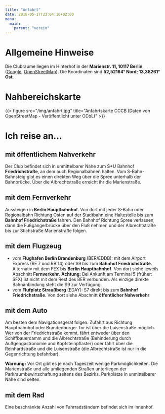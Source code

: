 ```yaml
---
title: "Anfahrt"
date: 2018-05-17T23:04:10+02:00
menu:
  main:
    parent: "verein"
---
```


# Allgemeine Hinweise

Die Clubräume liegen im Hinterhof in der **Marienstr. 11, 10117 Berlin** ([Google](http://maps.google.com/maps?hl=de&q=Marienstr.%2011%2C%2010117%20Berlin), [OpenStreetMap](http://www.openstreetmap.org/node/2007229025#map=17/52.52159/13.38547)). Die Koordinaten sind **52,52194° Nord; 13,38261° Ost**.

# Nahbereichskarte

{{< figure src="/img/anfahrt.jpg" title="Anfahrtskarte CCCB (Daten von OpenStreetMap - Veröffentlicht unter ODbL)" >}}

# Ich reise an...

## mit öffentlichem Nahverkehr

Der Club befindet sich in unmittelbarer Nähe zum S+U Bahnhof **Friedrichstraße**, an dem auch Regionalbahnen halten. Vom S-Bahn-Bahnsteig gibt es einen direkten Weg über die Spree unterhalb der Bahnbrücke. Über die Albrechtstraße erreicht ihr die Marienstraße.

## mit dem Fernverkehr

Aussteigen in **Berlin Hauptbahnhof**. Von dort mit jeder S-Bahn oder Regionalbahn Richtung Osten auf der Stadtbahn eine Haltestelle bis zum **Bahnhof Friedrichstraße** fahren. Den Bahnhof Richtung Spree verlassen, dann die Fußgängerbrücke über den Fluß nehmen und der Albrechtstraße bis zur Stichstraße Marienstraße folgen.

## mit dem Flugzeug

* vom **Flughafen Berlin Brandenburg** (BER/EDDB): mit dem Airport Express (RE 7 und RB 14) oder S9 bis zum **Bahnhof Friedrichstraße**. Alternativ mit dem FEX bis **Berlin Hauptbahnhof**. Von dort siehe jeweils Abschnitt **Fernverkehr**. **Achtung:** Bei Ankunft am Terminal 5 (früher: SFX) ist nicht mit dem Rest des BER verbunden. Als einzige direkte Bahnanbindung steht die S9 zur Verfügung.
* vom **Flufplatz Straußberg** (EDAY): S7 direkt bis zum **Bahnhof Friedrichstraße**. Von dort siehe Abschnitt **öffentlicher Nahverkehr**.

## mit dem Auto

Am besten dem Navigationsgerät folgen. Zufahrt aus Richtung Hauptbahnhof oder Brandenburger Tor ist über die Luisenstraße möglich. Wer von der Friedrichstraße kommt, fährt entweder über den Schiffbauerdamm und die Albrechtstraße (Behinderung durch Außgengastronomie und Kopfsteinpflaster) oder fährt über die Reinhardstraße und die Luisenstraße (die Albrechtstraße ist nur in die Gegenrichtung befahrbar).

**Warnung:** Vor Ort gibt es je nach Tageszeit wenige Parkmöglichkeiten. Die Marienstraße und alle umliegenden Straßen unterliegen der Parkraumbewirtschaftung seitens des Bezirks. Parkplätze in unmittelbarer Nähe sind selten.

## mit dem Rad

Eine beschränkte Anzahl von Fahrradständern befindet sich im Innenhof.
